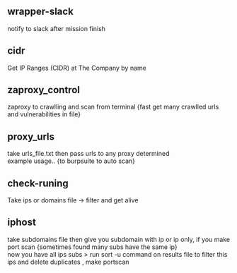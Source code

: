 ## wrapper-slack
notify to slack after mission finish

## cidr
Get IP Ranges (CIDR) at The Company by name<br>

## zaproxy_control
zaproxy to crawlling and scan from terminal {fast get many crawlled urls and vulnerabilities in file}

## proxy_urls
take urls_file.txt then pass urls to any proxy determined <br> example usage.. {to burpsuite to auto scan}

## check-runing
Take ips or domains file -> filter and get alive 

## iphost
take subdomains file then give you subdomain with ip or ip only, if you make port scan {sometimes found many subs have the same ip} <br> now you have all ips subs > run sort -u command on results file to filter this ips and delete duplicates , make portscan
